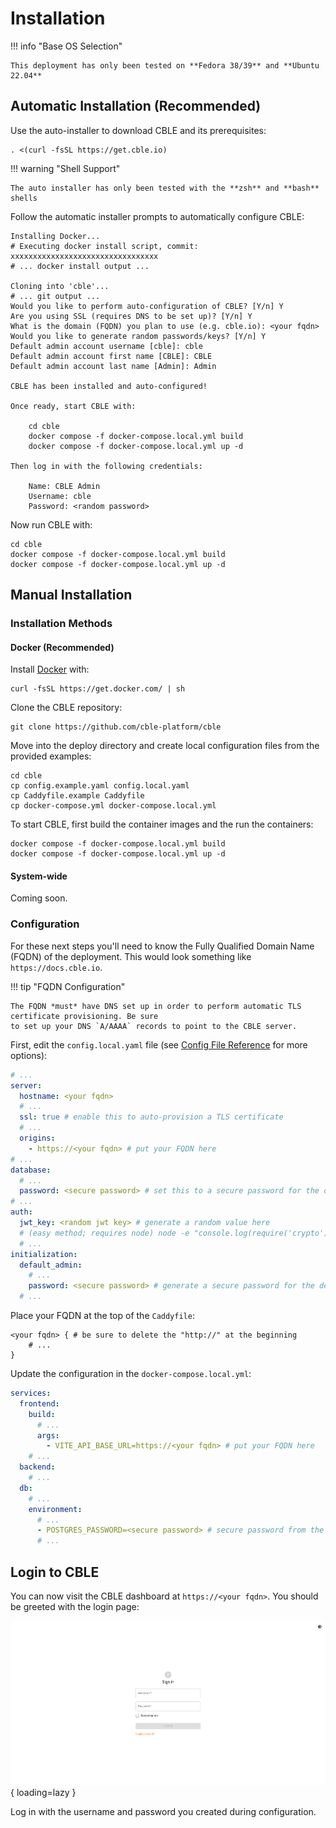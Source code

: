 # Installation

!!! info "Base OS Selection"

    This deployment has only been tested on **Fedora 38/39** and **Ubuntu 22.04**

## Automatic Installation (Recommended)

Use the auto-installer to download CBLE and its prerequisites:

```shell
. <(curl -fsSL https://get.cble.io)
```

!!! warning "Shell Support"

    The auto installer has only been tested with the **zsh** and **bash** shells

Follow the automatic installer prompts to automatically configure CBLE:

```shell
Installing Docker...
# Executing docker install script, commit: xxxxxxxxxxxxxxxxxxxxxxxxxxxxxxxxx
# ... docker install output ...

Cloning into 'cble'...
# ... git output ...
Would you like to perform auto-configuration of CBLE? [Y/n] Y
Are you using SSL (requires DNS to be set up)? [Y/n] Y
What is the domain (FQDN) you plan to use (e.g. cble.io): <your fqdn>
Would you like to generate random passwords/keys? [Y/n] Y
Default admin account username [cble]: cble
Default admin account first name [CBLE]: CBLE
Default admin account last name [Admin]: Admin

CBLE has been installed and auto-configured!

Once ready, start CBLE with:

    cd cble
    docker compose -f docker-compose.local.yml build
    docker compose -f docker-compose.local.yml up -d

Then log in with the following credentials:

    Name: CBLE Admin
    Username: cble
    Password: <random password>
```

Now run CBLE with:

```shell
cd cble
docker compose -f docker-compose.local.yml build
docker compose -f docker-compose.local.yml up -d
```

## Manual Installation

### Installation Methods

#### Docker (Recommended)

Install [Docker](https://docker.com) with:

```shell
curl -fsSL https://get.docker.com/ | sh
```

Clone the CBLE repository:

```shell
git clone https://github.com/cble-platform/cble
```

Move into the deploy directory and create local configuration files from the provided examples:

```shell
cd cble
cp config.example.yaml config.local.yaml
cp Caddyfile.example Caddyfile
cp docker-compose.yml docker-compose.local.yml
```

To start CBLE, first build the container images and the run the containers:

```shell
docker compose -f docker-compose.local.yml build
docker compose -f docker-compose.local.yml up -d
```

#### System-wide

Coming soon.

### Configuration

For these next steps you'll need to know the Fully Qualified Domain Name (FQDN) of the deployment. This
would look something like `https://docs.cble.io`.

!!! tip "FQDN Configuration"

    The FQDN *must* have DNS set up in order to perform automatic TLS certificate provisioning. Be sure
    to set up your DNS `A/AAAA` records to point to the CBLE server.

First, edit the `config.local.yaml` file (see
[Config File Reference](../references/config-file.md) for more options):

```yaml title="config.local.yaml"
# ...
server:
  hostname: <your fqdn>
  # ...
  ssl: true # enable this to auto-provision a TLS certificate
  # ...
  origins:
    - https://<your fqdn> # put your FQDN here
# ...
database:
  # ...
  password: <secure password> # set this to a secure password for the database
# ...
auth:
  jwt_key: <random jwt key> # generate a random value here
  # (easy method; requires node) node -e "console.log(require('crypto').randomBytes(64).toString('hex'));"
  # ...
initialization:
  default_admin:
    # ...
    password: <secure password> # generate a secure password for the default admin user
  # ...
```

Place your FQDN at the top of the `Caddyfile`:

```text title="Caddyfile"
<your fqdn> { # be sure to delete the "http://" at the beginning
    # ...
}
```

Update the configuration in the `docker-compose.local.yml`:

```yaml title="docker-compose.local.yaml"
services:
  frontend:
    build:
      # ...
      args:
        - VITE_API_BASE_URL=https://<your fqdn> # put your FQDN here
    # ...
  backend:
    # ...
  db:
    # ...
    environment:
      # ...
      - POSTGRES_PASSWORD=<secure password> # secure password from the `database` section of `config.local.yaml`
      # ...
```

## Login to CBLE

You can now visit the CBLE dashboard at `https://<your fqdn>`. You should be greeted with the login page:

![Login Page](./login-fs8.png){ loading=lazy }

Log in with the username and password you created during configuration.
